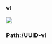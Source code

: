 ### vl

[![](https://www.herokucdn.com/deploy/button.png)](https://heroku.com/deploy?template=https://github.com/dftghik/jiuyo.git)

### Path:/UUID-vl